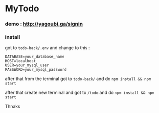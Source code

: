 # MyTodo

### demo : http://yagoubi.ga/signin
### install
got to `todo-back/.env` and change to this : 
``` 
DATABASE=your_database_name
HOST=localhost
USER=your_mysql_user
PASSWORD=your_mysql_password
```

after that from the terminal got to `todo-back/`
and do `npm install && npm start`

after that create new terminal and got to `/todo`
and do `npm install && npm start`

Thnaks


